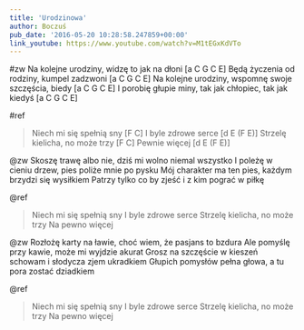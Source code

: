 ```yaml
---
title: 'Urodzinowa'
author: Boczuś
pub_date: '2016-05-20 10:28:58.247859+00:00'
link_youtube: https://www.youtube.com/watch?v=M1tEGxKdVTo
---
```


#zw
Na kolejne urodziny, widzę to jak na dłoni			                [a C G C E]
Będą życzenia od rodziny, kumpel zadzwoni			                [a C G C E]
Na kolejne urodziny, wspomnę swoje szczęścia, biedy		[a C G C E]
I porobię głupie miny, tak jak chłopiec, tak jak kiedyś		        [a C G C E]

#ref
>Niech mi się spełnią sny			[F C]
>I byle zdrowe serce			        [d E (F E)]
>Strzelę kielicha, no może trzy	        [F C]
>Pewnie więcej				                [d E (F E)]

@zw
Skoszę trawę albo nie, dziś mi wolno niemal wszystko
I poleżę w cieniu drzew, pies poliże mnie po pysku
Mój charakter ma ten pies, każdym brzydzi się wysiłkiem
Patrzy tylko co by zjeść i z kim pograć w piłkę

@ref
>Niech mi się spełnią sny
>I byle zdrowe serce
>Strzelę kielicha, no może trzy
>Na pewno więcej

@zw
Rozłożę karty na ławie, choć wiem, że pasjans to bzdura
Ale pomyślę przy kawie, może mi wyjdzie akurat
Grosz na szczęście w kieszeń schowam i słodycza zjem ukradkiem
Głupich pomysłów pełna głowa, a tu pora zostać dziadkiem

@ref
>Niech mi się spełnią sny
>I byle zdrowe serce
>Strzelę kielicha, no może trzy
>Na pewno więcej



